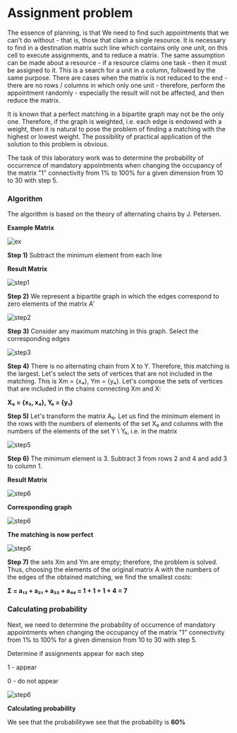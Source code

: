 # Assignment problem

The essence of planning, is that
We need to find such appointments that we can't do without - that is, those that claim a single resource.
It is necessary to find in a destination matrix such line which contains only one unit, on this cell to execute assignments, and to reduce a matrix.
The same assumption can be made about a resource - if a resource claims one task - then it must be assigned to it. This is a search for a unit in a column, followed by the same purpose.
There are cases when the matrix is ​​not reduced to the end - there are no rows / columns in which only one unit - therefore, perform the appointment randomly - especially the result will not be affected, and then reduce the matrix.

It is known that a perfect matching in a bipartite graph may not be the only one. Therefore, if the graph is weighted, i.e. each edge is endowed with a weight, then it is natural to pose the problem of finding a matching with the highest or lowest weight. The possibility of practical application of the solution to this problem is obvious.

The task of this laboratory work was to determine the probability of occurrence of mandatory appointments when changing the occupancy of the matrix "1" connectivity from 1% to 100% for a given dimension from 10 to 30 with step 5.

### Algorithm
The algorithm is based on the theory of alternating chains by J. Petersen.

**Example Matrix**

![ex](example1.png "ex")

**Step 1)** Subtract the minimum element from each line

**Result Matrix**

![step1](example2.png "step1")

**Step 2)** We represent a bipartite graph in which the edges correspond to zero elements of the matrix A′

![step2](example3.png "step2")

**Step 3)** Consider any maximum matching in this graph. Select the corresponding edges

![step3](example4.png "step3")

**Step 4)** There is no alternating chain from X to Y. Therefore, this matching is the largest. Let's select the sets of vertices that are not included in the matching. This is Xm = {x₄}, Ym = {y₄}. Let's compose the sets of vertices that are included in the chains connecting Xm and X:

**X₀ = {x₂, x₄}, Y₀ = {y₁}**

**Step 5)** Let's transform the matrix A₀. Let us find the minimum element in the rows with the numbers of elements of the set X₀ and columns with the numbers of the elements of the set Y \ Y₀, i.e. in the matrix

![step5](example5.png "step5")

**Step 6)** The minimum element is 3. Subtract 3 from rows 2 and 4 and add 3 to column 1.

**Result Matrix**

![step6](example6.png "step6")

**Corresponding graph**

![step6](example7.png "step6")

**The matching is now perfect**

![step6](example8.png "step6")

**Step 7)** the sets Xm and Ym are empty; therefore, the problem is solved. Thus, choosing the elements of the original matrix A with the numbers of the edges of the obtained matching, we find the smallest costs:

**Σ = a₁₃ + a₂₁ + a₃₂ + a₄₄ = 1 + 1 + 1 + 4 = 7**

### Calculating probability

Next, we need to determine the probability of occurrence of mandatory appointments when changing the occupancy of the matrix "1" connectivity from 1% to 100% for a given dimension from 10 to 30 with step 5.

Determine if assignments appear for each step

1 - appear

0 - do not appear

![step6](example9.png "step6")


**Calculating probability**

We see that the probabilitywe see that the probability is **60%**
